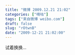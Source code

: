 ```yaml
---
title: "微博 2009.12.21 21:02"
categories: ["嘀咕"]
tags: ["来自微博 weibo.com"]
draft: false
slug: "rOtwnB"
date: "2009-12-21 21:02:00"
---
```


<p>试着换换... ​​​​</p>
